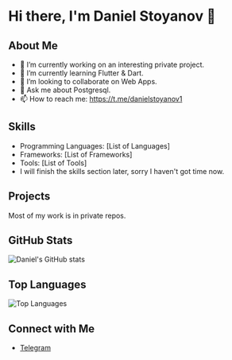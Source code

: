 # Hi there, I'm Daniel Stoyanov 👋

## About Me

- 🔭 I’m currently working on an interesting private project. 
- 🌱 I’m currently learning Flutter & Dart.
- 👯 I’m looking to collaborate on Web Apps. 
- 💬 Ask me about Postgresql.
- 📫 How to reach me: https://t.me/danielstoyanov1

## Skills

- Programming Languages: [List of Languages]
- Frameworks: [List of Frameworks]
- Tools: [List of Tools]
- I will finish the skills section later, sorry I haven't got time now. 

## Projects

Most of my work is in private repos. 

## GitHub Stats

![Daniel's GitHub stats](https://github-readme-stats.vercel.app/api?username=daniel-stoyanov2009&show_icons=true&theme=radical)

## Top Languages

![Top Languages](https://github-readme-stats.vercel.app/api/top-langs/?username=daniel-stoyanov2009&layout=compact&theme=radical)

## Connect with Me

- [Telegram](https://t.me/@danielstoyanov1)
